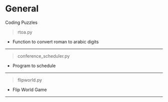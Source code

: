 # General
Coding Puzzles

> rtoa.py

  + Function to convert roman to arabic digits
***

> conference_scheduler.py

  + Program to schedule 
***

> flipworld.py

  + Flip World Game
***

